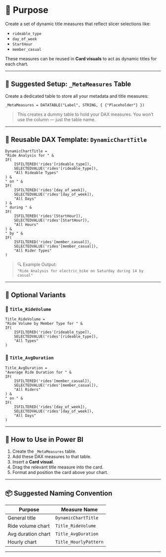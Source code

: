 # 🧠 Purpose

Create a set of dynamic title measures that reflect slicer selections like:

- `rideable_type`
- `day_of_week`
- `StartHour`
- `member_casual`

These measures can be reused in **Card visuals** to act as dynamic titles for each chart.

---

## 📁 Suggested Setup: `_MetaMeasures` Table

Create a dedicated table to store all your metadata and title measures:

```DAX
_MetaMeasures = DATATABLE("Label", STRING, { {"Placeholder"} })
```

> This creates a dummy table to hold your DAX measures. You won’t use the column — just the table name.

---

## 🧩 Reusable DAX Template: `DynamicChartTitle`

```DAX
DynamicChartTitle = 
"Ride Analysis for " & 
IF(
    ISFILTERED('rides'[rideable_type]),
    SELECTEDVALUE('rides'[rideable_type]),
    "All Rideable Types"
) & 
" on " & 
IF(
    ISFILTERED('rides'[day_of_week]),
    SELECTEDVALUE('rides'[day_of_week]),
    "All Days"
) & 
" during " & 
IF(
    ISFILTERED('rides'[StartHour]),
    SELECTEDVALUE('rides'[StartHour]),
    "All Hours"
) & 
" by " & 
IF(
    ISFILTERED('rides'[member_casual]),
    SELECTEDVALUE('rides'[member_casual]),
    "All Rider Types"
)
```

> 🔍 Example Output:  
> `"Ride Analysis for electric_bike on Saturday during 14 by casual"`

---

## 🧠 Optional Variants

### 🔹 `Title_RideVolume`

```DAX
Title_RideVolume = 
"Ride Volume by Member Type for " & 
IF(
    ISFILTERED('rides'[rideable_type]),
    SELECTEDVALUE('rides'[rideable_type]),
    "All Types"
)
```

### 🔹 `Title_AvgDuration`

```DAX
Title_AvgDuration = 
"Average Ride Duration for " & 
IF(
    ISFILTERED('rides'[member_casual]),
    SELECTEDVALUE('rides'[member_casual]),
    "All Riders"
) & 
" on " & 
IF(
    ISFILTERED('rides'[day_of_week]),
    SELECTEDVALUE('rides'[day_of_week]),
    "All Days"
)
```

---

## 🧩 How to Use in Power BI

1. Create the `_MetaMeasures` table.
2. Add these DAX measures to that table.
3. Insert a **Card visual**.
4. Drag the relevant title measure into the card.
5. Format and position the card above your chart.

---

## 📦 Suggested Naming Convention

| Purpose              | Measure Name             |
|----------------------|--------------------------|
| General title        | `DynamicChartTitle`       |
| Ride volume chart    | `Title_RideVolume`        |
| Avg duration chart   | `Title_AvgDuration`       |
| Hourly chart         | `Title_HourlyPattern`     |

---
